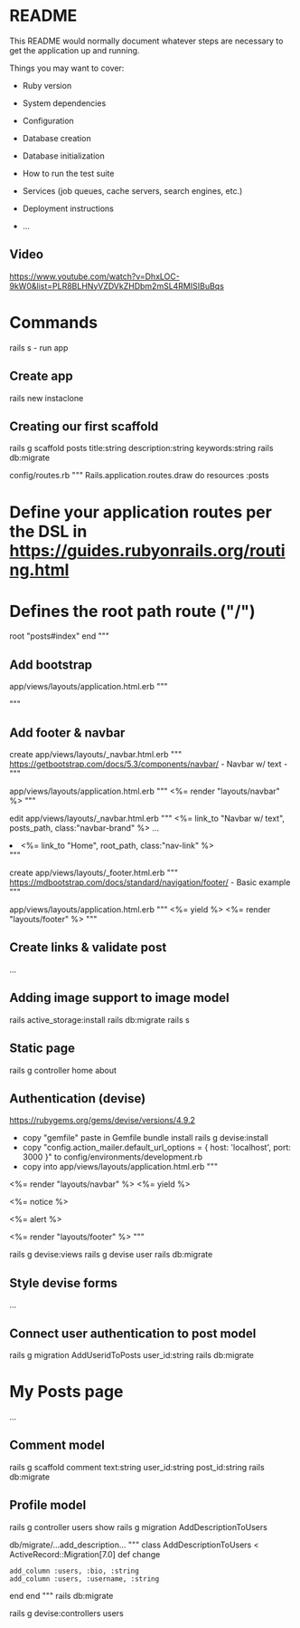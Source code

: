 # README

This README would normally document whatever steps are necessary to get the
application up and running.

Things you may want to cover:

* Ruby version

* System dependencies

* Configuration

* Database creation

* Database initialization

* How to run the test suite

* Services (job queues, cache servers, search engines, etc.)

* Deployment instructions

* ...

## Video
https://www.youtube.com/watch?v=DhxLOC-9kW0&list=PLR8BLHNyVZDVkZHDbm2mSL4RMISIBuBqs

# Commands
rails s - run app

## Create app

rails new instaclone 

## Creating our first scaffold

rails g scaffold posts title:string description:string keywords:string
rails db:migrate

config/routes.rb
"""
Rails.application.routes.draw do
  resources :posts
  # Define your application routes per the DSL in https://guides.rubyonrails.org/routing.html

  # Defines the root path route ("/")
  root "posts#index"
end
"""

## Add bootstrap

app/views/layouts/application.html.erb
"""
<link href="https://cdn.jsdelivr.net/npm/bootstrap@5.3.1/dist/css/bootstrap.min.css" rel="stylesheet" integrity="sha384-4bw+/aepP/YC94hEpVNVgiZdgIC5+VKNBQNGCHeKRQN+PtmoHDEXuppvnDJzQIu9" crossorigin="anonymous">
<script src="https://cdn.jsdelivr.net/npm/bootstrap@5.3.1/dist/js/bootstrap.bundle.min.js" integrity="sha384-HwwvtgBNo3bZJJLYd8oVXjrBZt8cqVSpeBNS5n7C8IVInixGAoxmnlMuBnhbgrkm" crossorigin="anonymous"></script>
"""

## Add footer & navbar
create app/views/layouts/_navbar.html.erb
"""
https://getbootstrap.com/docs/5.3/components/navbar/ - Navbar w/ text -
"""

app/views/layouts/application.html.erb
"""
 <%= render "layouts/navbar" %>
"""

edit app/views/layouts/_navbar.html.erb
"""
 <%= link_to "Navbar w/ text", posts_path, class:"navbar-brand" %>
 ...
 <li class="nav-item">
    <%= link_to "Home", root_path, class:"nav-link" %>
</li>
 """

 create app/views/layouts/_footer.html.erb
"""
https://mdbootstrap.com/docs/standard/navigation/footer/ - Basic example
"""

app/views/layouts/application.html.erb
"""
 <%= yield %>
 <%= render "layouts/footer" %>
"""

## Create links & validate post

...

## Adding image support to image model

rails active_storage:install
rails db:migrate
rails s

## Static page

rails g controller home about

## Authentication (devise)

https://rubygems.org/gems/devise/versions/4.9.2
- copy "gemfile" paste in Gemfile
bundle install
rails g devise:install
- copy "config.action_mailer.default_url_options = { host: 'localhost', port: 3000 }" to config/environments/development.rb
- copy into app/views/layouts/application.html.erb
"""
<body>
    <%= render "layouts/navbar" %>
    <%= yield %>
    <p class="notice"><%= notice %></p>
    <p class="alert"><%= alert %></p>
     <%= render "layouts/footer" %>
  </body>
"""

rails g devise:views
rails g devise user
rails db:migrate

## Style devise forms 

...

## Connect user authentication to post model

rails g migration AddUseridToPosts user_id:string
rails db:migrate

# My Posts page

...

## Comment model

rails g scaffold comment text:string user_id:string post_id:string
rails db:migrate

## Profile model

rails g controller users show
rails g migration AddDescriptionToUsers 

db/migrate/...add_description...
"""
class AddDescriptionToUsers < ActiveRecord::Migration[7.0]
  def change

    add_column :users, :bio, :string
    add_column :users, :username, :string
  end
end
"""
rails db:migrate

rails g devise:controllers users